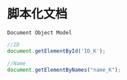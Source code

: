 # 脚本化文档

`Document Object Model`

```javascript
//ID
document.getElementById('ID_K');

//Name
document.getElementByNames("name_K");
```
